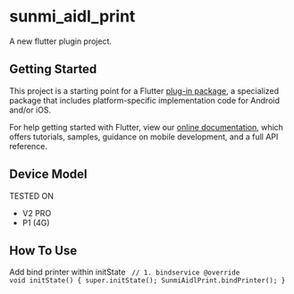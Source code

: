 # sunmi_aidl_print

A new flutter plugin project.

## Getting Started

This project is a starting point for a Flutter
[plug-in package](https://flutter.io/developing-packages/),
a specialized package that includes platform-specific implementation code for
Android and/or iOS.

For help getting started with Flutter, view our 
[online documentation](https://flutter.io/docs), which offers tutorials, 
samples, guidance on mobile development, and a full API reference.

## Device Model
<span>
  TESTED ON
</span>
<ul>
  <li>V2 PRO</li>
  <li>P1 (4G)</li>
</ul>


## How To Use

Add bind printer within initState
<code>
  // 1. bindservice 
  @override
  void initState() {
    super.initState();
    SunmiAidlPrint.bindPrinter();
  }
</code>

